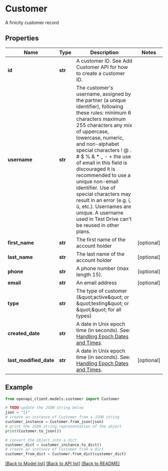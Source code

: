 # Customer

A finicity customer record

## Properties

Name | Type | Description | Notes
------------ | ------------- | ------------- | -------------
**id** | **str** | A customer ID. See Add Customer API for how to create a customer ID. | 
**username** | **str** | The customer&#39;s username, assigned by the partner (a unique identifier), following these rules: minimum 6 characters maximum 255 characters any mix of uppercase, lowercase, numeric, and non-alphabet special characters ! @ . # $ % &amp; * _ - + the use of email in this field is discouraged it is recommended to use a unique non-email identifier. Use of special characters may result in an error (e.g. í, ü, etc.). Usernames are unique. A username used in Test Drive can&#39;t be reused in other plans. | 
**first_name** | **str** | The first name of the account holder | [optional] 
**last_name** | **str** | The last name of the account holder | [optional] 
**phone** | **str** | A phone number (max length 15). | [optional] 
**email** | **str** | An email address | [optional] 
**type** | **str** | The type of customer (\&quot;active\&quot; or \&quot;testing\&quot; or \&quot;\&quot; for all types) | 
**created_date** | **str** | A date in Unix epoch time (in seconds). See: [Handling Epoch Dates and Times](https://developer.mastercard.com/open-banking-us/documentation/codes-and-formats/). | 
**last_modified_date** | **str** | A date in Unix epoch time (in seconds). See: [Handling Epoch Dates and Times](https://developer.mastercard.com/open-banking-us/documentation/codes-and-formats/). | [optional] 

## Example

```python
from openapi_client.models.customer import Customer

# TODO update the JSON string below
json = "{}"
# create an instance of Customer from a JSON string
customer_instance = Customer.from_json(json)
# print the JSON string representation of the object
print(Customer.to_json())

# convert the object into a dict
customer_dict = customer_instance.to_dict()
# create an instance of Customer from a dict
customer_from_dict = Customer.from_dict(customer_dict)
```
[[Back to Model list]](../README.md#documentation-for-models) [[Back to API list]](../README.md#documentation-for-api-endpoints) [[Back to README]](../README.md)


